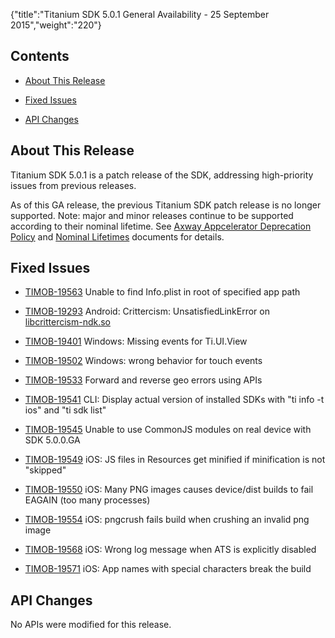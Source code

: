 {"title":"Titanium SDK 5.0.1 General Availability - 25 September 2015","weight":"220"}

## Contents

* [About This Release](#AboutThisRelease)

* [Fixed Issues](#FixedIssues)

* [API Changes](#APIChanges)


## About This Release

Titanium SDK 5.0.1 is a patch release of the SDK, addressing high-priority issues from previous releases.

As of this GA release, the previous Titanium SDK patch release is no longer supported. Note: major and minor releases continue to be supported according to their nominal lifetime. See [Axway Appcelerator Deprecation Policy](/docs/appc/AMPLIFY_Appcelerator_Services_Overview/Axway_Appcelerator_Deprecation_Policy/) and [Nominal Lifetimes](/docs/appc/AMPLIFY_Appcelerator_Services_Overview/Axway_Appcelerator_Product_Lifecycle/#NominalLifetimes) documents for details.

## Fixed Issues

* [TIMOB-19563](https://jira.appcelerator.org/browse/TIMOB-19563) Unable to find Info.plist in root of specified app path

* [TIMOB-19293](https://jira.appcelerator.org/browse/TIMOB-19293) Android: Crittercism: UnsatisfiedLinkError on [libcrittercism-ndk.so](http://libcrittercism-ndk.so/)

* [TIMOB-19401](https://jira.appcelerator.org/browse/TIMOB-19401) Windows: Missing events for Ti.UI.View

* [TIMOB-19502](https://jira.appcelerator.org/browse/TIMOB-19502) Windows: wrong behavior for touch events

* [TIMOB-19533](https://jira.appcelerator.org/browse/TIMOB-19533) Forward and reverse geo errors using APIs

* [TIMOB-19541](https://jira.appcelerator.org/browse/TIMOB-19541) CLI: Display actual version of installed SDKs with "ti info -t ios" and "ti sdk list"

* [TIMOB-19545](https://jira.appcelerator.org/browse/TIMOB-19545) Unable to use CommonJS modules on real device with SDK 5.0.0.GA

* [TIMOB-19549](https://jira.appcelerator.org/browse/TIMOB-19549) iOS: JS files in Resources get minified if minification is not "skipped"

* [TIMOB-19550](https://jira.appcelerator.org/browse/TIMOB-19550) iOS: Many PNG images causes device/dist builds to fail EAGAIN (too many processes)

* [TIMOB-19554](https://jira.appcelerator.org/browse/TIMOB-19554) iOS: pngcrush fails build when crushing an invalid png image

* [TIMOB-19568](https://jira.appcelerator.org/browse/TIMOB-19568) iOS: Wrong log message when ATS is explicitly disabled

* [TIMOB-19571](https://jira.appcelerator.org/browse/TIMOB-19571) iOS: App names with special characters break the build


## API Changes

No APIs were modified for this release.
